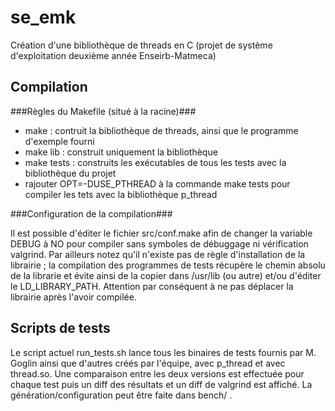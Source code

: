 # se_emk #

Création d'une bibliothèque de threads en C
(projet de système d'exploitation deuxième année Enseirb-Matmeca)

## Compilation ##

###Règles du Makefile (situé à la racine)###

+ make : contruit la bibliothèque de threads, ainsi que le programme d'exemple fourni
+ make lib : construit uniquement la bibliothèque
+ make tests : construits les exécutables de tous les tests avec la bibliothèque du projet
+ rajouter OPT=-DUSE_PTHREAD à la commande make tests pour compiler les tets avec la bibliothèque p_thread


###Configuration de la compilation###

Il est possible d'éditer le fichier src/conf.make afin de changer la variable DEBUG à NO pour compiler sans symboles de débuggage ni vérification valgrind. Par ailleurs notez qu'il n'existe pas de règle d'installation de la librairie ; la compilation des programmes de tests récupère le chemin absolu de la librarie et évite ainsi de la copier dans /usr/lib (ou autre) et/ou d'éditer le LD_LIBRARY_PATH. Attention par conséquent à ne pas déplacer la librairie après l'avoir compilée.

## Scripts de tests ##

Le script actuel run_tests.sh lance tous les binaires de tests fournis par M. Goglin ainsi que d'autres créés par l'équipe, avec p_thread et avec thread.so. Une comparaison entre les deux versions est effectuée pour chaque test puis un diff des résultats et un diff de valgrind est affiché. La génération/configuration peut être faite dans bench/ .
